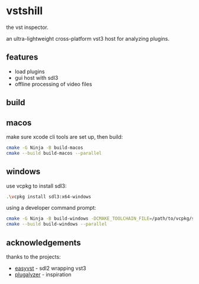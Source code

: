 
# vstshill

the vst inspector.

an ultra-lightweight cross-platform vst3 host for analyzing plugins.

## features

+ load plugins
+ gui host with sdl3
+ offline processing of video files

## build

## macos

make sure xcode cli tools are set up, then build:
```sh
cmake -G Ninja -B build-macos
cmake --build build-macos --parallel
```

## windows

use vcpkg to install sdl3:
```sh
.\vcpkg install sdl3:x64-windows
```

using a developer command prompt:
```sh
cmake -G Ninja -B build-windows -DCMAKE_TOOLCHAIN_FILE=/path/to/vcpkg/scripts/buildsystems/vcpkg.cmake
cmake --build build-windows --parallel
```

## acknowledgements

thanks to the projects:
+ [easyvst](https://github.com/iffyloop/EasyVst) - sdl2 wrapping vst3
+ [plugalyzer](https://github.com/CrushedPixel/Plugalyzer) - inspiration
